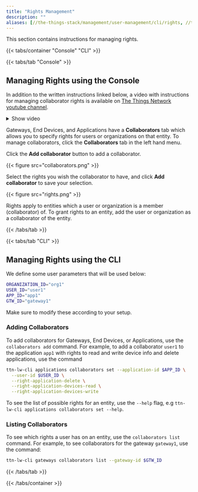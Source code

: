 ```yaml
---
title: "Rights Management"
description: ""
aliases: [//the-things-stack/management/user-management/cli/rights, //the-things-stack/management/user-management/console/rights, getting-started/user-management/rights]
---
```


This section contains instructions for managing rights.

<!--more-->

{{< tabs/container "Console" "CLI" >}}

{{< tabs/tab "Console" >}}

## Managing Rights using the Console

In addition to the written instructions linked below, a video with instructions for managing collaborator rights is available on [The Things Network youtube channel](https://youtu.be/-m5rULfP1yg).

<details><summary>Show video</summary>
{{< youtube "-m5rULfP1yg" >}}
</details>

Gateways, End Devices, and Applications have a **Collaborators** tab which allows you to specify rights for users or organizations on that entity. To manage collaborators, click the **Collaborators** tab in the left hand menu.

Click the **Add collaborator** button to add a collaborator.

{{< figure src="collaborators.png" >}}

Select the rights you wish the collaborator to have, and click **Add collaborator** to save your selection.

{{< figure src="rights.png" >}}

Rights apply to entities which a user or organization is a member (collaborator) of. To grant rights to an entity, add the user or organization as a collaborator of the entity.

{{< /tabs/tab >}}

{{< tabs/tab "CLI" >}}

## Managing Rights using the CLI

We define some user parameters that will be used below:

```bash
ORGANIZATION_ID="org1"
USER_ID="user1"
APP_ID="app1"
GTW_ID="gateway1"
```

Make sure to modify these according to your setup.

### Adding Collaborators

To add collaborators for Gateways, End Devices, or Applications, use the `collaborators add` command. For example, to add a collaborator `user1` to the application `app1` with rights to read and write device info and delete applications, use the command

```bash
ttn-lw-cli applications collaborators set --application-id $APP_ID \
  --user-id $USER_ID \
  --right-application-delete \
  --right-application-devices-read \
  --right-application-devices-write
```

To see the list of possible rights for an entity, use the `--help` flag, e.g `ttn-lw-cli applications collaborators set --help`.

### Listing Collaborators

To see which rights a user has on an entity, use the `collaborators list` command. For example, to see collaborators for the gateway `gateway1`, use the command:

```bash
ttn-lw-cli gateways collaborators list --gateway-id $GTW_ID
```

{{< /tabs/tab >}}

{{< /tabs/container >}}
